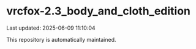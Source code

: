 # vrcfox-2.3_body_and_cloth_edition

Last updated: 2025-06-09 11:10:04

This repository is automatically maintained.
